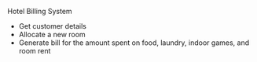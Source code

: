 Hotel Billing System
  - Get customer details
  - Allocate a new room 
  - Generate bill for the amount spent on food, laundry, indoor games, and room rent
